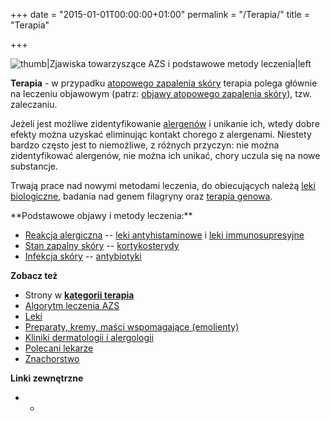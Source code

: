 +++
date = "2015-01-01T00:00:00+01:00"
permalink = "/Terapia/"
title = "Terapia"

+++

![](/images/Atopowe-diagram.png "thumb|Zjawiska towarzyszące AZS i podstawowe metody leczenia|left")

**Terapia** - w przypadku [atopowego zapalenia skóry](/atopedia/atopowe_zapalenie_skóry "wikilink") terapia polega głównie na leczeniu objawowym (patrz: [objawy atopowego zapalenia skóry](/atopedia/objawy_atopowego_zapalenia_skóry "wikilink")), tzw. zaleczaniu.

Jeżeli jest możliwe zidentyfikowanie [alergenów](/atopedia/alergen "wikilink") i unikanie ich, wtedy dobre efekty można uzyskać eliminując kontakt chorego z alergenami. Niestety bardzo często jest to niemożliwe, z różnych przyczyn: nie można zidentyfikować alergenów, nie można ich unikać, chory uczula się na nowe substancje.

Trwają prace nad nowymi metodami leczenia, do obiecujących należą [leki biologiczne](/atopedia/leki_biologiczne "wikilink"), badania nad genem filagryny oraz [terapia genowa](/atopedia/terapia_genowa "wikilink").

<div style="clear: left;">
</div>
**Podstawowe objawy i metody leczenia:**

-   [Reakcja alergiczna](/atopedia/Reakcja_alergiczna "wikilink") -- [leki antyhistaminowe](/atopedia/leki_antyhistaminowe "wikilink") i [leki immunosupresyjne](/atopedia/leki_immunosupresyjne "wikilink")
-   [Stan zapalny skóry](/atopedia/Stan_zapalny_skóry "wikilink") -- [kortykosterydy](/atopedia/kortykosterydy "wikilink")
-   [Infekcja skóry](/atopedia/Infekcja_skóry "wikilink") -- [antybiotyki](/atopedia/antybiotyki "wikilink")

**Zobacz też**

-   Strony w **[kategorii terapia](/atopedia/:Kategoria:Terapia "wikilink")**
-   [Algorytm leczenia AZS](/atopedia/Algorytm_leczenia_AZS "wikilink")
-   [Leki](/atopedia/Leki "wikilink")
-   [Preparaty, kremy, maści wspomagające (emolienty)](/atopedia/Emolienty "wikilink")
-   [Kliniki dermatologii i alergologii](/atopedia/Kliniki_dermatologii_i_alergologii "wikilink")
-   [Polecani lekarze](/atopedia/Polecani_lekarze "wikilink")
-   [Znachorstwo](/atopedia/Znachorstwo "wikilink")

**Linki zewnętrzne**

-   -
